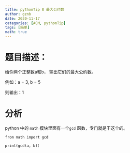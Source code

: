 ```yaml
---
title: pythonTip 8 最大公约数
author: gznb
date: 2020-11-17
categories: [ACM, pythonTip]
tags: [简单]
math: true
---
```


# 题目描述：
给你两个正整数a和b， 输出它们的最大公约数。

例如：a = 3, b = 5

则输出：1

# 分析

python 中的 `math` 模块里面有一个`gcd` 函数，专门就是干这个的。


```python3
from math import gcd

print(gcd(a, b))
```

